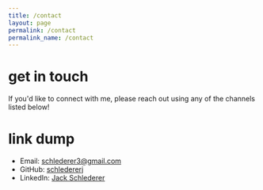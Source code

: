 ```yaml
---
title: /contact
layout: page
permalink: /contact
permalink_name: /contact
---
```


# get in touch

If you'd like to connect with me, please reach out using any of the channels listed below!

# link dump
* Email: [schlederer3@gmail.com](mailto:schlederer3@gmail.com)
* GitHub: [schledererj](https://github.com/schledererj)
* LinkedIn: [Jack Schlederer](https://www.linkedin.com/in/jack-schlederer/)
